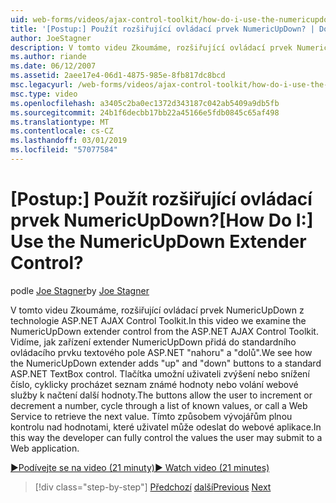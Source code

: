 ```yaml
---
uid: web-forms/videos/ajax-control-toolkit/how-do-i-use-the-numericupdown-extender-control
title: '[Postup:] Použít rozšiřující ovládací prvek NumericUpDown? | Dokumenty Microsoft'
author: JoeStagner
description: V tomto videu Zkoumáme, rozšiřující ovládací prvek NumericUpDown z technologie ASP.NET AJAX Control Toolkit. Vidíme, jak zařízení extender NumericUpDown přidá "nahoru" a "dolů"...
ms.author: riande
ms.date: 06/12/2007
ms.assetid: 2aee17e4-06d1-4875-985e-8fb817dc8bcd
msc.legacyurl: /web-forms/videos/ajax-control-toolkit/how-do-i-use-the-numericupdown-extender-control
msc.type: video
ms.openlocfilehash: a3405c2ba0ec1372d343187c042ab5409a9db5fb
ms.sourcegitcommit: 24b1f6decbb17bb22a45166e5fdb0845c65af498
ms.translationtype: MT
ms.contentlocale: cs-CZ
ms.lasthandoff: 03/01/2019
ms.locfileid: "57077584"
---
```

<a name="how-do-i-use-the-numericupdown-extender-control"></a><span data-ttu-id="8d2bb-105">[Postup:] Použít rozšiřující ovládací prvek NumericUpDown?</span><span class="sxs-lookup"><span data-stu-id="8d2bb-105">[How Do I:] Use the NumericUpDown Extender Control?</span></span>
====================
<span data-ttu-id="8d2bb-106">podle [Joe Stagner](https://github.com/JoeStagner)</span><span class="sxs-lookup"><span data-stu-id="8d2bb-106">by [Joe Stagner](https://github.com/JoeStagner)</span></span>

<span data-ttu-id="8d2bb-107">V tomto videu Zkoumáme, rozšiřující ovládací prvek NumericUpDown z technologie ASP.NET AJAX Control Toolkit.</span><span class="sxs-lookup"><span data-stu-id="8d2bb-107">In this video we examine the NumericUpDown extender control from the ASP.NET AJAX Control Toolkit.</span></span> <span data-ttu-id="8d2bb-108">Vidíme, jak zařízení extender NumericUpDown přidá do standardního ovládacího prvku textového pole ASP.NET "nahoru" a "dolů".</span><span class="sxs-lookup"><span data-stu-id="8d2bb-108">We see how the NumericUpDown extender adds "up" and "down" buttons to a standard ASP.NET TextBox control.</span></span> <span data-ttu-id="8d2bb-109">Tlačítka umožní uživateli zvýšení nebo snížení číslo, cyklicky procházet seznam známé hodnoty nebo volání webové služby k načtení další hodnoty.</span><span class="sxs-lookup"><span data-stu-id="8d2bb-109">The buttons allow the user to increment or decrement a number, cycle through a list of known values, or call a Web Service to retrieve the next value.</span></span> <span data-ttu-id="8d2bb-110">Tímto způsobem vývojářům plnou kontrolu nad hodnotami, které uživatel může odeslat do webové aplikace.</span><span class="sxs-lookup"><span data-stu-id="8d2bb-110">In this way the developer can fully control the values the user may submit to a Web application.</span></span>

[<span data-ttu-id="8d2bb-111">&#9654;Podívejte se na video (21 minuty)</span><span class="sxs-lookup"><span data-stu-id="8d2bb-111">&#9654; Watch video (21 minutes)</span></span>](https://channel9.msdn.com/Blogs/ASP-NET-Site-Videos/how-do-i-use-the-numericupdown-extender-control)

> [!div class="step-by-step"]
> <span data-ttu-id="8d2bb-112">[Předchozí](how-do-i-use-the-pagingbulletedlist-extender-control.md)
> [další](how-do-i-use-the-aspnet-ajax-validatorcallout-extender.md)</span><span class="sxs-lookup"><span data-stu-id="8d2bb-112">[Previous](how-do-i-use-the-pagingbulletedlist-extender-control.md)
[Next](how-do-i-use-the-aspnet-ajax-validatorcallout-extender.md)</span></span>
